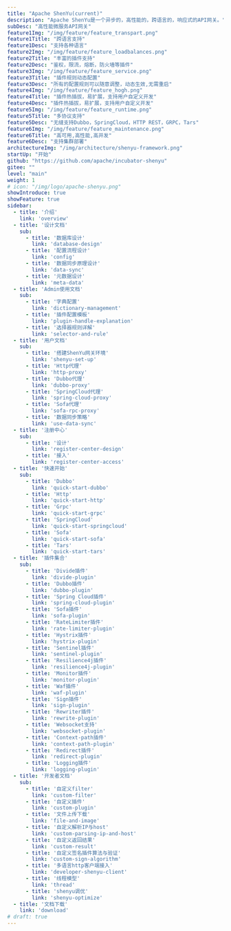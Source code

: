 ```yaml
---
title: "Apache ShenYu(current)"
description: "Apache ShenYu是一个异步的，高性能的，跨语言的，响应式的API网关。"
subDesc: "高性能微服务API网关"
feature1Img: "/img/feature/feature_transpart.png"
feature1Title: "跨语言支持"
feature1Desc: "支持各种语言"
feature2Img: "/img/feature/feature_loadbalances.png"
feature2Title: "丰富的插件支持"
feature2Desc: "鉴权，限流，熔断，防火墙等插件"
feature3Img: "/img/feature/feature_service.png"
feature3Title: "插件规则动态配置"
feature3Desc: "所有的配置规则可以随意调整，动态生效,无需重启"
feature4Img: "/img/feature/feature_hogh.png"
feature4Title: "插件热插拔，易扩展，支持用户自定义开发"
feature4Desc: "插件热插拔，易扩展，支持用户自定义开发"
feature5Img: "/img/feature/feature_runtime.png"
feature5Title: "多协议支持"
feature5Desc: "无缝支持Dubbo，SpringCloud，HTTP REST，GRPC，Tars"
feature6Img: "/img/feature/feature_maintenance.png"
feature6Title: "高可用,高性能,高并发"
feature6Desc: "支持集群部署"
architectureImg: "/img/architecture/shenyu-framework.png"
startUp: "开始"
github: "https://github.com/apache/incubator-shenyu"
gitee: ""
level: "main"
weight: 1
# icon: "/img/logo/apache-shenyu.png"
showIntroduce: true
showFeature: true
sidebar:
  - title: '介绍'
    link: 'overview'
  - title: '设计文档'
    sub:
      - title: '数据库设计'
        link: 'database-design'
      - title: '配置流程设计'
        link: 'config'
      - title: '数据同步原理设计'
        link: 'data-sync'
      - title: '元数据设计'
        link: 'meta-data'
  - title: 'Admin使用文档'
    sub:
      - title: '字典配置'
        link: 'dictionary-management'
      - title: '插件配置模板'
        link: 'plugin-handle-explanation'
      - title: '选择器规则详解'
        link: 'selector-and-rule'
  - title: '用户文档'
    sub:
      - title: '搭建ShenYu网关环境'
        link: 'shenyu-set-up'
      - title: 'Http代理'
        link: 'http-proxy'
      - title: 'Dubbo代理'
        link: 'dubbo-proxy'
      - title: 'SpringCloud代理'
        link: 'spring-cloud-proxy'
      - title: 'Sofa代理'
        link: 'sofa-rpc-proxy'
      - title: '数据同步策略'
        link: 'use-data-sync'
  - title: '注册中心'
    sub:
      - title: '设计'
        link: 'register-center-design'
      - title: '接入'
        link: 'register-center-access'
  - title: '快速开始'
    sub:
      - title: 'Dubbo'
        link: 'quick-start-dubbo'
      - title: 'Http'
        link: 'quick-start-http'
      - title: 'Grpc'
        link: 'quick-start-grpc'
      - title: 'SpringCloud'
        link: 'quick-start-springcloud'
      - title: 'Sofa'
        link: 'quick-start-sofa'
      - title: 'Tars'
        link: 'quick-start-tars'
  - title: '插件集合'
    sub:
      - title: 'Divide插件'
        link: 'divide-plugin'
      - title: 'Dubbo插件'
        link: 'dubbo-plugin'
      - title: 'Spring Cloud插件'
        link: 'spring-cloud-plugin'
      - title: 'Sofa插件'
        link: 'sofa-plugin'
      - title: 'RateLimiter插件'
        link: 'rate-limiter-plugin'
      - title: 'Hystrix插件'
        link: 'hystrix-plugin'
      - title: 'Sentinel插件'
        link: 'sentinel-plugin'
      - title: 'Resilience4j插件'
        link: 'resilience4j-plugin'
      - title: 'Monitor插件'
        link: 'monitor-plugin'
      - title: 'Waf插件'
        link: 'waf-plugin'
      - title: 'Sign插件'
        link: 'sign-plugin'
      - title: 'Rewriter插件'
        link: 'rewrite-plugin'
      - title: 'Websocket支持'
        link: 'websocket-plugin'
      - title: 'Context-path插件'
        link: 'context-path-plugin'
      - title: 'Redirect插件'
        link: 'redirect-plugin'
      - title: 'Logging插件'
        link: 'logging-plugin'
  - title: '开发者文档'
    sub:
      - title: '自定义filter'
        link: 'custom-filter'
      - title: '自定义插件'
        link: 'custom-plugin'
      - title: '文件上传下载'
        link: 'file-and-image'
      - title: '自定义解析IP与host'
        link: 'custom-parsing-ip-and-host'
      - title: '自定义返回结果'
        link: 'custom-result'
      - title: '自定义签名插件算法与验证'
        link: 'custom-sign-algorithm'
      - title: '多语言http客户端接入'
        link: 'developer-shenyu-client'
      - title: '线程模型'
        link: 'thread'
      - title: 'shenyu调优'
        link: 'shenyu-optimize'
  - title: '文档下载'
    link: 'download'
# draft: true
---
```


